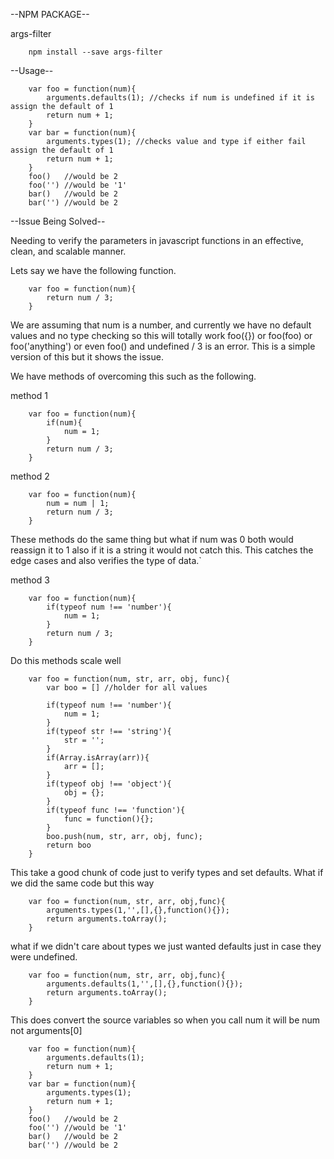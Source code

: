
--NPM PACKAGE--

args-filter

        npm install --save args-filter

--Usage--

        var foo = function(num){
        	arguments.defaults(1); //checks if num is undefined if it is assign the default of 1
        	return num + 1;
        }
        var bar = function(num){
        	arguments.types(1); //checks value and type if either fail assign the default of 1
        	return num + 1;
        }
        foo()   //would be 2
        foo('') //would be '1'
        bar()   //would be 2
        bar('') //would be 2

--Issue Being Solved--

Needing to verify the parameters in javascript functions in an effective, clean, and scalable manner.

Lets say we have the following function.

        var foo = function(num){
        	return num / 3;
        }



We are assuming that num is a number, and currently we have no default values and no type checking so this will totally work foo({}) or foo(foo) or foo('anything') or even foo() and undefined / 3 is an error.
This is a simple version of this but it shows the issue.

We have methods of overcoming this such as the following.

method 1

        var foo = function(num){
        	if(num){
        		num = 1;
        	}
        	return num / 3;
        }
method 2

        var foo = function(num){
        	num = num | 1;
        	return num / 3;
        }

These methods do the same thing but what if num was 0 both would reassign it to 1 also if it is a string it would not catch this. This catches the edge cases and also verifies the type of data.`

method 3

        var foo = function(num){
        	if(typeof num !== 'number'){
        		num = 1;
        	}
        	return num / 3;
        }


Do this methods scale well

        var foo = function(num, str, arr, obj, func){
        	var boo = [] //holder for all values
        	
        	if(typeof num !== 'number'){
        		num = 1;
        	}
        	if(typeof str !== 'string'){
        		str = '';
        	}
        	if(Array.isArray(arr)){
        		arr = [];
        	}
        	if(typeof obj !== 'object'){
        		obj = {};
        	}
        	if(typeof func !== 'function'){
        		func = function(){};
        	}
        	boo.push(num, str, arr, obj, func);
        	return boo
        }


This take a good chunk of code just to verify types and set defaults.
What if we did the same code but this way

        var foo = function(num, str, arr, obj,func){
        	arguments.types(1,'',[],{},function(){});
        	return arguments.toArray();
        }


what if we didn't care about types we just wanted defaults just in case they were undefined.

        var foo = function(num, str, arr, obj,func){
        	arguments.defaults(1,'',[],{},function(){});
        	return arguments.toArray();
        }

This does convert the source variables so when you call num it will be num not arguments[0]

        var foo = function(num){
        	arguments.defaults(1);
        	return num + 1;
        }
        var bar = function(num){
        	arguments.types(1);
        	return num + 1;
        }
        foo()   //would be 2
        foo('') //would be '1'
        bar()   //would be 2
        bar('') //would be 2
